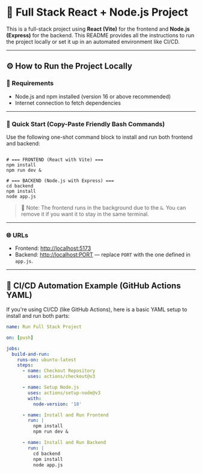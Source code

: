 # 🚀 Full Stack React + Node.js Project

This is a full-stack project using **React (Vite)** for the frontend and **Node.js (Express)** for the backend. This README provides all the instructions to run the project locally or set it up in an automated environment like CI/CD.

---

## ⚙️ How to Run the Project Locally

### 🧾 Requirements

- Node.js and npm installed (version 16 or above recommended)
- Internet connection to fetch dependencies

---

### 🧨 Quick Start (Copy-Paste Friendly Bash Commands)

Use the following one-shot command block to install and run both frontend and backend:

<pre><code class="language-bash">
# === FRONTEND (React with Vite) ===
npm install
npm run dev &

# === BACKEND (Node.js with Express) ===
cd backend
npm install
node app.js
</code></pre>

> 📝 Note: The frontend runs in the background due to the `&`. You can remove it if you want it to stay in the same terminal.

---

### 🌐 URLs

- Frontend: [http://localhost:5173](http://localhost:5173)
- Backend: [http://localhost:PORT](http://localhost:PORT) — replace `PORT` with the one defined in `app.js`.

---

## 🤖 CI/CD Automation Example (GitHub Actions YAML)

If you're using CI/CD (like GitHub Actions), here is a basic YAML setup to install and run both parts:

```yaml
name: Run Full Stack Project

on: [push]

jobs:
  build-and-run:
    runs-on: ubuntu-latest
    steps:
      - name: Checkout Repository
        uses: actions/checkout@v3

      - name: Setup Node.js
        uses: actions/setup-node@v3
        with:
          node-version: '18'

      - name: Install and Run Frontend
        run: |
          npm install
          npm run dev &

      - name: Install and Run Backend
        run: |
          cd backend
          npm install
          node app.js
